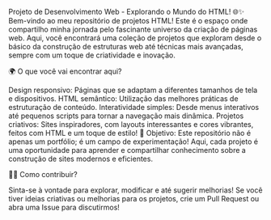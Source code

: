 Projeto de Desenvolvimento Web - Explorando o Mundo do HTML! 🌐✨
Bem-vindo ao meu repositório de projetos HTML! Este é o espaço onde compartilho minha jornada pelo fascinante universo da criação de páginas web. Aqui, você encontrará uma coleção de projetos que exploram desde o básico da construção de estruturas web até técnicas mais avançadas, sempre com um toque de criatividade e inovação.

🌍 O que você vai encontrar aqui?

Design responsivo: Páginas que se adaptam a diferentes tamanhos de tela e dispositivos.
HTML semântico: Utilização das melhores práticas de estruturação de conteúdo.
Interatividade simples: Desde menus interativos até pequenos scripts para tornar a navegação mais dinâmica.
Projetos criativos: Sites inspiradores, com layouts interessantes e cores vibrantes, feitos com HTML e um toque de estilo!
🚀 Objetivo:
Este repositório não é apenas um portfólio; é um campo de experimentação! Aqui, cada projeto é uma oportunidade para aprender e compartilhar conhecimento sobre a construção de sites modernos e eficientes.

👨‍💻 Como contribuir?

Sinta-se à vontade para explorar, modificar e até sugerir melhorias!
Se você tiver ideias criativas ou melhorias para os projetos, crie um Pull Request ou abra uma Issue para discutirmos!

